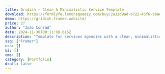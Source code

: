 ```yaml
---
title: Gridish — Clean & Minimalistic Service Template
download: https://formlyfe.lemonsqueezy.com/buy/2a32d9ad-b722-45f6-b8ae-043b6022d763?
demo: https://gridish.framer.website/
price: 27
author: "João Conrad"
date: 2024-11-30T09:11:09.615Z
description: "Template for services agencies with a clean, minimalistic approach that converts visitors"
ssg: ["Framer"]
css: []
ui: []
cms: []
category: [Portfolio]
draft: false
---
```

